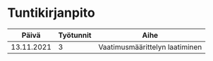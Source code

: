 # Tuntikirjanpito
|Päivä     |Työtunnit|Aihe                          |
|----------|---------|------------------------------|
|13.11.2021|3        |Vaatimusmäärittelyn laatiminen|
